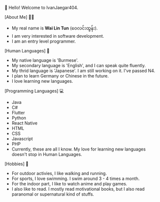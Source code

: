 👋 Hello! Welcome to IvanJaegar404.

[About Me] 🙋‍♂️
- My real name is <b>Wai Lin Tun</b> (ဝေ‌လင်းထွန်း).
- I am very interested in software development. 
- I am an entry level programmer. 

[Human Languages] 💬
- My native language is 'Burmese'.
- My secondary language is 'English', and I can speak quite fluently.
- My thrid language is 'Japanese'. I am still working on it. I've passed N4.
- I plan to learn Germany or Chinese in the future. 
- I love learning new languages.

[Programming Languages] 💻
- Java
- C#
- Flutter
- Python
- React Native
- HTML
- CSS
- Javascript
- PHP
- Currently, these are all I know.
My love for learning new languages doesn't stop in Human Languages.

[Hobbies] 🏓
- For outdoor activies, I like walking and running.
- For sports, I love swimming. I swim around 3 - 4 times a month.
- For the indoor part, I like to watch anime and play games.
- I also like to read. I mostly read motivational books, but I also read paranomal or supernatural kind of stuffs.
